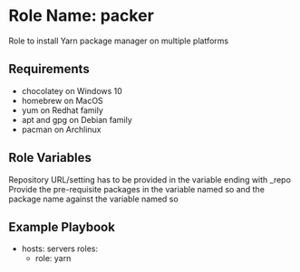 Role Name: packer
=========

Role to install Yarn package manager on multiple platforms

Requirements
------------
- chocolatey on Windows 10
- homebrew on MacOS
- yum on Redhat family
- apt and gpg on Debian family
- pacman on Archlinux

Role Variables
--------------
Repository URL/setting has to be provided in the variable ending with _repo
Provide the pre-requisite packages in the variable named so and the package name against the variable named so

Example Playbook
----------------

- hosts: servers
  roles:
    - role: yarn
